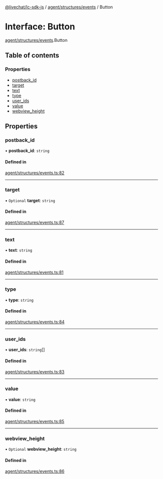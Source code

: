 [@livechat/lc-sdk-js](../README.md) / [agent/structures/events](../modules/agent_structures_events.md) / Button

# Interface: Button

[agent/structures/events](../modules/agent_structures_events.md).Button

## Table of contents

### Properties

- [postback\_id](agent_structures_events.Button.md#postback_id)
- [target](agent_structures_events.Button.md#target)
- [text](agent_structures_events.Button.md#text)
- [type](agent_structures_events.Button.md#type)
- [user\_ids](agent_structures_events.Button.md#user_ids)
- [value](agent_structures_events.Button.md#value)
- [webview\_height](agent_structures_events.Button.md#webview_height)

## Properties

### postback\_id

• **postback\_id**: `string`

#### Defined in

[agent/structures/events.ts:82](https://github.com/livechat/lc-sdk-js/blob/8462be9/src/agent/structures/events.ts#L82)

___

### target

• `Optional` **target**: `string`

#### Defined in

[agent/structures/events.ts:87](https://github.com/livechat/lc-sdk-js/blob/8462be9/src/agent/structures/events.ts#L87)

___

### text

• **text**: `string`

#### Defined in

[agent/structures/events.ts:81](https://github.com/livechat/lc-sdk-js/blob/8462be9/src/agent/structures/events.ts#L81)

___

### type

• **type**: `string`

#### Defined in

[agent/structures/events.ts:84](https://github.com/livechat/lc-sdk-js/blob/8462be9/src/agent/structures/events.ts#L84)

___

### user\_ids

• **user\_ids**: `string`[]

#### Defined in

[agent/structures/events.ts:83](https://github.com/livechat/lc-sdk-js/blob/8462be9/src/agent/structures/events.ts#L83)

___

### value

• **value**: `string`

#### Defined in

[agent/structures/events.ts:85](https://github.com/livechat/lc-sdk-js/blob/8462be9/src/agent/structures/events.ts#L85)

___

### webview\_height

• `Optional` **webview\_height**: `string`

#### Defined in

[agent/structures/events.ts:86](https://github.com/livechat/lc-sdk-js/blob/8462be9/src/agent/structures/events.ts#L86)
